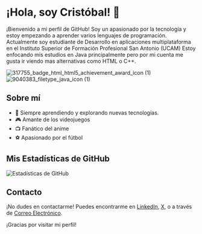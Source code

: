 # ¡Hola, soy Cristóbal! 👋

¡Bienvenido a mi perfil de GitHub! Soy un apasionado por la tecnología y estoy empezando a aprender varios lenguajes de programación. 
Actualmente soy estudiante de Desarrollo en aplicaciones multiplataforma en el Instituto Superior de Formación Profesional San Antonio (UCAM)
Estoy enfocando mis estudios en Java principalmente pero por mi cuenta me gusta ir viendo mas alternativas como HTML o C++.


![317755_badge_html_html5_achievement_award_icon (1)](https://github.com/cggallego11/cggallego11/assets/145750171/fe33ff0b-d308-4db3-b353-703e1b6da061)
![9040383_filetype_java_icon (1)](https://github.com/cggallego11/cggallego11/assets/145750171/32f3c535-2e74-4f74-9e8e-0566332b2f61)

## Sobre mí
- 🌱 Siempre aprendiendo y explorando nuevas tecnologías.
- 🎮 Amante de los videojuegos
- 📺 Fanático del anime
- ⚽ Apasionado por el fútbol


## Mis Estadísticas de GitHub
![Estadísticas de GitHub](https://github-readme-stats.vercel.app/api?username=TuUsuario&show_icons=true&theme=radical)

## Contacto
¡No dudes en contactarme! Puedes encontrarme en [LinkedIn](https://www.linkedin.com/in/crist%C3%B3bal-gonzalez-gallego-082b51252/), [X](https://twitter.com/cggallego_), o a través de [Correo Electrónico](gonzalezgallegocristobal@gmail.com).

¡Gracias por visitar mi perfil!



